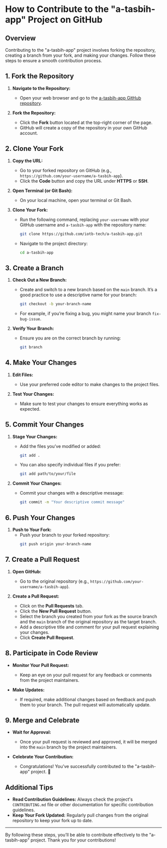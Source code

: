 # How to Contribute to the "a-tasbih-app" Project on GitHub

## Overview

Contributing to the "a-tasbih-app" project involves forking the repository, creating a branch from your fork, and making your changes. Follow these steps to ensure a smooth contribution process.

## 1. Fork the Repository

1. **Navigate to the Repository:**
   - Open your web browser and go to the [a-tasbih-app GitHub repository](https://github.com/iotb-tech/a-tasbih-app).

2. **Fork the Repository:**
   - Click the **Fork** button located at the top-right corner of the page.
   - GitHub will create a copy of the repository in your own GitHub account.

## 2. Clone Your Fork

1. **Copy the URL:**
   - Go to your forked repository on GitHub (e.g., `https://github.com/your-username/a-tasbih-app`).
   - Click the **Code** button and copy the URL under **HTTPS** or **SSH**.

2. **Open Terminal (or Git Bash):**
   - On your local machine, open your terminal or Git Bash.

3. **Clone Your Fork:**
   - Run the following command, replacing `your-username` with your GitHub username and `a-tasbih-app` with the repository name:
     ```bash
     git clone https://github.com/iotb-tech/a-tasbih-app.git
     ```
   - Navigate to the project directory:
     ```bash
     cd a-tasbih-app
     ```

## 3. Create a Branch

1. **Check Out a New Branch:**
   - Create and switch to a new branch based on the `main` branch. It’s a good practice to use a descriptive name for your branch:
     ```bash
     git checkout -b your-branch-name
     ```
   - For example, if you’re fixing a bug, you might name your branch `fix-bug-issue`.

2. **Verify Your Branch:**
   - Ensure you are on the correct branch by running:
     ```bash
     git branch
     ```

## 4. Make Your Changes

1. **Edit Files:**
   - Use your preferred code editor to make changes to the project files.

2. **Test Your Changes:**
   - Make sure to test your changes to ensure everything works as expected.

## 5. Commit Your Changes

1. **Stage Your Changes:**
   - Add the files you’ve modified or added:
     ```bash
     git add .
     ```
   - You can also specify individual files if you prefer:
     ```bash
     git add path/to/your/file
     ```

2. **Commit Your Changes:**
   - Commit your changes with a descriptive message:
     ```bash
     git commit -m "Your descriptive commit message"
     ```

## 6. Push Your Changes

1. **Push to Your Fork:**
   - Push your branch to your forked repository:
     ```bash
     git push origin your-branch-name
     ```

## 7. Create a Pull Request

1. **Open GitHub:**
   - Go to the original repository (e.g., `https://github.com/your-username/a-tasbih-app`).

2. **Create a Pull Request:**
   - Click on the **Pull Requests** tab.
   - Click the **New Pull Request** button.
   - Select the branch you created from your fork as the source branch and the `main` branch of the original repository as the target branch.
   - Add a descriptive title and comment for your pull request explaining your changes.
   - Click **Create Pull Request**.

## 8. Participate in Code Review

- **Monitor Your Pull Request:**
  - Keep an eye on your pull request for any feedback or comments from the project maintainers.
  
- **Make Updates:**
  - If required, make additional changes based on feedback and push them to your branch. The pull request will automatically update.

## 9. Merge and Celebrate

- **Wait for Approval:**
  - Once your pull request is reviewed and approved, it will be merged into the `main` branch by the project maintainers.

- **Celebrate Your Contribution:**
  - Congratulations! You’ve successfully contributed to the "a-tasbih-app" project. 🎉

## Additional Tips

- **Read Contribution Guidelines:** Always check the project's `CONTRIBUTING.md` file or other documentation for specific contribution guidelines.
- **Keep Your Fork Updated:** Regularly pull changes from the original repository to keep your fork up to date.

---

By following these steps, you’ll be able to contribute effectively to the "a-tasbih-app" project. Thank you for your contributions!
